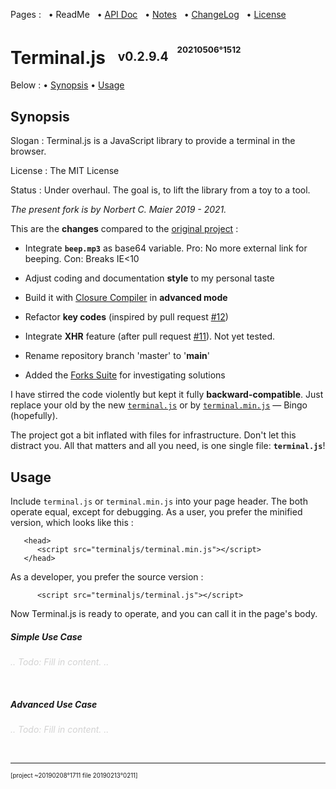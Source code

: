 ﻿Pages : &nbsp;
 • ReadMe &nbsp;
 • [API Doc](./docs/apidoc.md) &nbsp;
 • [Notes](./docs/notes.md) &nbsp;
 • [ChangeLog](./docs/changelog.md) &nbsp;
 • [License](./docs/license.md)

# Terminal.js &nbsp; <sup><sub>v0.2.9.4 &nbsp; <sup><sup>20210506°1512</sup></sup></sub></sup>

Below :
 • [Synopsis](#synopsis)
 • [Usage](#usage)

<a name="synopsis"></a>
## Synopsis

Slogan : Terminal.js is a JavaScript library to provide a terminal in the browser.

License : The MIT License

Status : Under overhaul. The goal is, to lift the library from a toy to a tool.

_The present fork is by Norbert C. Maier 2019 - 2021._

This are the **changes** compared to the
 [original project](https://github.com/eosterberg/terminaljs) :

- Integrate **`beep.mp3`** as base64 variable.
   Pro: No more external link for beeping.
   Con: Breaks IE<10

- Adjust coding and documentation **style** to my personal taste

- Build it with [Closure Compiler](https://developers.google.com/closure/compiler/) in **advanced mode**

- Refactor **key codes** (inspired by pull request [#12](https://github.com/eosterberg/terminaljs/pull/12))

- Integrate **XHR** feature (after pull request [#11](https://github.com/eosterberg/terminaljs/pull/11)).
  Not yet tested.

- Rename repository branch 'master' to '**main**'

- Added the <a href="https://www.trekta.biz/svn/terminaljsdev/trunk/terminaljs/forks/suite.html">Forks Suite</a> for investigating solutions

I have stirred the code violently but kept it fully **backward-compatible**.
 Just replace your old by the new [`terminal.js`](./terminal.js)
 or by [`terminal.min.js`](./terminal.min.js) — Bingo (hopefully).

The project got a bit inflated with files for infrastructure. Don't let this
 distract you. All that matters and all you need, is one single file: **`terminal.js`**!

<a name="usage"></a>
## Usage

Include `terminal.js` or `terminal.min.js` into your page header.
The both operate equal, except for debugging.
As a user, you prefer the minified version, which looks like this&nbsp;:

```
   <head>
      <script src="terminaljs/terminal.min.js"></script>
   </head>
```

As a developer, you prefer the source version :

```
      <script src="terminaljs/terminal.js"></script>
```

Now Terminal.js is ready to operate, and you can call it in the page's body.

<a name="usage_simple"></a>
##### Simple Use Case

*<span style="color:LightGray;">.. Todo: Fill in content. ..</span>*

&nbsp;

<a name="usage_advanced"></a>
##### Advanced Use Case

*<span style="color:LightGray;">.. Todo: Fill in content. ..</span>*

&nbsp;

---

<sup><sub>[project ~20190208°1711 file 20190213°0211]</sub></sup>
